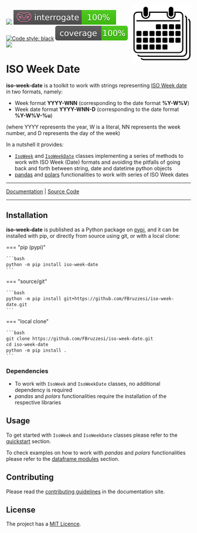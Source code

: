 <img src="img/iso-week-date-logo.svg" width=160 height=160 align="right">

![](https://img.shields.io/github/license/FBruzzesi/iso-week)
<img src ="img/interrogate-shield.svg">
[![Code style: black](https://img.shields.io/badge/code%20style-black-000000.svg)](https://github.com/psf/black)
<img src="img/coverage.svg">
<img src="https://img.shields.io/pypi/pyversions/iso-week-date">

# ISO Week Date

**iso-week-date** is a toolkit to work with strings representing [ISO Week date](https://en.wikipedia.org/wiki/ISO_week_date) in two formats, namely:

- Week format **YYYY-WNN** (corresponding to the date format **%Y-W%V**)
- Week date format **YYYY-WNN-D** (corresponding to the date format **%Y-W%V-%u**)

(where YYYY represents the year, W is a literal, NN represents the week number, and D represents the day of the week)

In a nutshell it provides:

- [`IsoWeek`](api/isoweek.md) and [`IsoWeekDate`](api/isoweekdate.md) classes implementing a series of methods to work with ISO Week (Date) formats and avoiding the pitfalls of going back and forth between string, date and datetime python objects
- [pandas](api/pandas.md) and [polars](api/polars.md) functionalities to work with series of ISO Week dates

---

[Documentation](https://fbruzzesi.github.io/iso-week-date) | [Source Code](https://github.com/fbruzzesi/iso-week-date)

---

## Installation

**iso-week-date** is published as a Python package on [pypi](https://pypi.org/project/iso-week-date/), and it can be installed with pip, or directly from source using git, or with a local clone:

=== "pip (pypi)"

    ```bash
    python -m pip install iso-week-date
    ```

=== "source/git"

    ```bash
    python -m pip install git+https://github.com/FBruzzesi/iso-week-date.git
    ```

=== "local clone"

    ```bash
    git clone https://github.com/FBruzzesi/iso-week-date.git
    cd iso-week-date
    python -m pip install .
    ```

### Dependencies

- To work with `IsoWeek` and `IsoWeekDate` classes, no additional dependency is required
- _pandas_ and _polars_ functionalities require the installation of the respective libraries

## Usage

To get started with `IsoWeek` and `IsoWeekDate` classes please refer to the [quickstart](getting-started/quickstart.md) section.

To check examples on how to work with _pandas_ and _polars_ functionalities please refer to the [dataframe modules](getting-started/dataframe-modules.md) section.

## Contributing

Please read the [contributing guidelines](contribute.md) in the documentation site.

## License

The project has a [MIT Licence](https://github.com/FBruzzesi/iso-week-date/blob/main/LICENSE).
